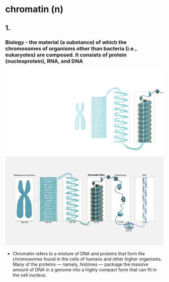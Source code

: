 # chromatin (n)

## 1.

### Biology - the material (a substance) of which the chromosomes of organisms other than bacteria (i.e., eukaryotes) are composed. It consists of protein (nucleoprotein), RNA, and DNA

![](chromatin-02.png)
![](chromatin-01.png)

- Chromatin refers to a mixture of DNA and proteins that form the chromosomes found in the cells of humans and other higher organisms. Many of the proteins — namely, histones — package the massive amount of DNA in a genome into a highly compact form that can fit in the cell nucleus.